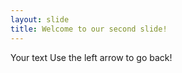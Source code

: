 ```yaml
---
layout: slide
title: Welcome to our second slide!
---
```

Your text
Use the left arrow to go back\!
